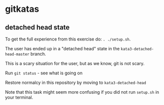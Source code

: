 # gitkatas
## detached head state

To get the full experience from this exercise do:
`. ./setup.sh`.

The user has ended up in a "detached head" state in the `kata3-detached-head-master` branch.

This is a scary situation for the user, but as we know, git is not scary.

Run `git status` - see what is going on

Restore normalcy in this repository by moving to `kata3-detached-head`

Note that this task might seem more confusing if you did not run `setup.sh` in your terminal.
